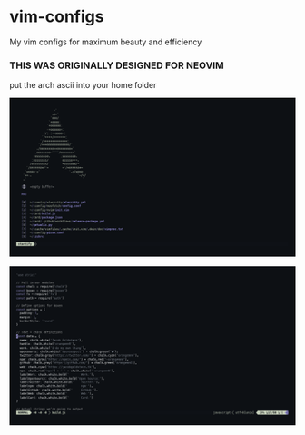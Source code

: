 # vim-configs
My vim configs for maximum beauty and efficiency

### THIS WAS ORIGINALLY DESIGNED FOR NEOVIM

put the arch ascii into your home folder

![start](https://raw.githubusercontent.com/orangemn6/vim-configs/main/Screenshot_2020-12-30-52_1346x748.png)

![code](https://raw.githubusercontent.com/orangemn6/vim-configs/main/Screenshot_2020-12-30-26_1346x748.png)
